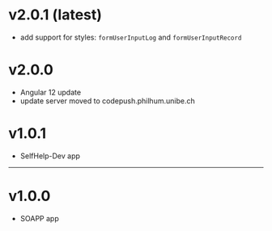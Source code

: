 # v2.0.1 (latest)
 - add support for styles: `formUserInputLog` and `formUserInputRecord`

# v2.0.0

- Angular 12 update
- update server moved to codepush.philhum.unibe.ch

# v1.0.1

- SelfHelp-Dev app


------------

# v1.0.0

- SOAPP app
